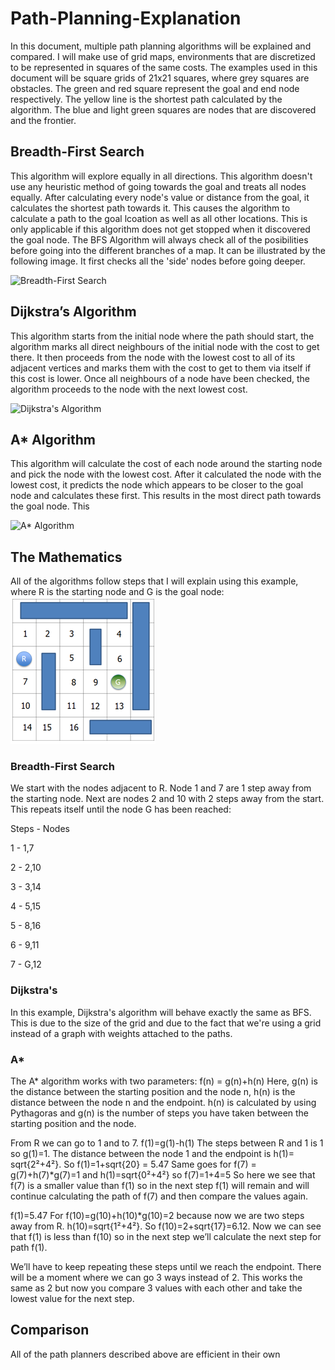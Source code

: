 # Path-Planning-Explanation
In this document, multiple path planning algorithms will be explained and compared. I will make use of grid maps, environments that are discretized to be represented in squares of the same costs. The examples used in this document will be square grids of 21x21 squares, where grey squares are obstacles. The green and red square represent the goal and end node respectively. The yellow line is the shortest path calculated by the algorithm. The blue and light green squares are nodes that are discovered and the frontier.


## Breadth-First Search
This algorithm will explore equally in all directions. This algorithm doesn't use any heuristic method of going towards the goal and treats all nodes equally. After calculating every node's value or distance from the goal, it calculates the shortest path towards it.
This causes the algorithm to calculate a path to the goal lcoation as well as all other locations. This is only applicable if this algorithm does not get stopped when it discovered the goal node.
The BFS Algorithm will always check all of the posibilities before going into the different branches of a map. It can be illustrated by the following image. It first checks all the 'side' nodes before going deeper. 

![Breadth-First Search](http://www3.cs.stonybrook.edu/~skiena/combinatorica/animations/anim/bfs.gif)

## Dijkstra’s Algorithm
This algorithm starts from the initial node where the path should start, the algorithm marks all direct neighbours of the initial node with the cost to get there. It then proceeds from the node with the lowest cost to all of its adjacent vertices and marks them with the cost to get to them via itself if this cost is lower. Once all neighbours of a node have been checked, the algorithm proceeds to the node with the next lowest cost.

![Dijkstra's Algorithm](https://upload.wikimedia.org/wikipedia/commons/2/23/Dijkstras_progress_animation.gif)

## A* Algorithm
This algorithm will calculate the cost of each node around the starting node and pick the node with the lowest cost. After it calculated the node with the lowest cost, it predicts the node which appears to be closer to the goal node and calculates these first. This results in the most direct path towards the goal node. This 

![A* Algorithm](https://upload.wikimedia.org/wikipedia/commons/8/85/Weighted_A_star_with_eps_5.gif)

## The Mathematics
All of the algorithms follow steps that I will explain using this example, where R is the starting node and G is the goal node:
![Grid one](https://github.com/RobertDelmaar/Path-Planning-Explanation/blob/master/Sheets.png?raw=true)
### Breadth-First Search
We start with the nodes adjacent to R. Node 1 and 7 are 1 step away from the starting node. Next are nodes 2 and 10 with 2 steps away from the start. This repeats itself until the node G has been reached:

Steps  -  Nodes

1    -    1,7

2    -    2,10

3    -    3,14

4    -    5,15

5    -    8,16

6    -    9,11

7    -    G,12

### Dijkstra's
In this example, Dijkstra's algorithm will behave exactly the same as BFS. This is due to the size of the grid and due to the fact that we're using a grid instead of a graph with weights attached to the paths.

### A*
The A* algorithm works with two parameters: f(n) = g(n)+h(n) Here, g(n) is the distance between the starting position and the node n, h(n) is the distance between the node n and the endpoint. h(n) is calculated by using Pythagoras and g(n) is the number of steps you have taken between the starting position and the node.

From R we can go to 1 and to 7. 
 f(1)=g(1)-h(1)
The steps between R and 1 is 1 so g(1)=1. The distance between the node 1 and the endpoint is h(1)= sqrt{2²+4²}.
So f(1)=1+sqrt{20} = 5.47
Same goes for f(7) = g(7)+h(7)*g(7)=1 and h(1)=sqrt{0²+4²} so   f(7)=1+4=5
So here we see that f(7) is a smaller value than f(1) so in the next step f(1) will remain and will continue calculating the path of f(7) and then compare the values again.

f(1)=5.47
For f(10)=g(10)+h(10)*g(10)=2 because now we are two steps away from R. h(10)=sqrt{1²+4²}. So f(10)=2+sqrt{17}=6.12.
Now we can see that f(1) is less than f(10) so in the next step we’ll calculate the next step for path f(1).

We’ll have to keep repeating these steps until we reach the endpoint. There will be a moment where we can go 3 ways instead of 2. This works the same as 2 but now you compare 3 values with each other and take the lowest value for the next step. 

## Comparison
All of the path planners described above are efficient in their own 
